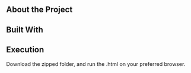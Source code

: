 ## About the Project

## Built With

## Execution
Download the zipped folder, and run the .html on your preferred browser.
